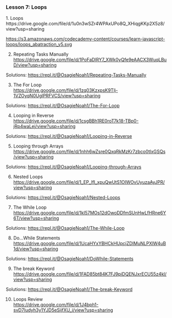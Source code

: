 <h3>Lesson 7: Loops</h3>
1. Loops<br>
https://drive.google.com/file/d/1u0n3wSZr4WPAxUPo8Q_XHiqgKKp2X5z8/view?usp=sharing<br>

https://s3.amazonaws.com/codecademy-content/courses/learn-javascript-loops/loops_abatraction_v5.svg<br>

2. Repeating Tasks Manually<br>
https://drive.google.com/file/d/1PoFaDlRY7_XWk0yQfe9eAACX3WuqLBuD/view?usp=sharing<br>

Solutions: https://repl.it/@OsagieNoah1/Repeating-Tasks-Manually<br>

3. The For Loop<br>
https://drive.google.com/file/d/1zq03KzxpsK9Tlj-1VZOyqN0UglPRFVCS/view?usp=sharing<br>

Solutions: https://repl.it/@OsagieNoah1/The-For-Loop<br>

4. Looping in Reverse<br>
https://drive.google.com/file/d/1csgBBh1RE0roT7k18-TBp0-jRp4waLej/view?usp=sharing<br>

Solutions: https://repl.it/@OsagieNoah1/Looping-in-Reverse<br>

5. Looping through Arrays<br>
https://drive.google.com/file/d/1nhh6wZsre0QxqRkMzKr7zbco0tlxGSQs/view?usp=sharing<br>

Solutions: https://repl.it/@OsagieNoah1/Looping-through-Arrays<br>

6. Nested Loops<br>
https://drive.google.com/file/d/1_EP_lfI_xpuQwUtS1OIWOvUyuzaAyJPR/view?usp=sharing<br>

Solutions: https://repl.it/@OsagieNoah1/Nested-Loops<br>


7. The While Loop<br>
https://drive.google.com/file/d/1kI57MOs12dOwoDDfmSUnHwLfHRne6Y6T/view?usp=sharing<br>

Solutions: https://repl.it/@OsagieNoah1/The-While-Loop<br>

8. Do...While Statements<br>
https://drive.google.com/file/d/1UcaHYxYBHCkHUpcjZDIMuNLPXlW4uB1d/view?usp=sharing<br>

Solutions: https://repl.it/@OsagieNoah1/DoWhile-Statements<br>

9. The break Keyword<br>
https://drive.google.com/file/d/1FAD85bt84K7FJ9piDQENJxrECU55z4kl/view?usp=sharing<br>

Solutions: https://repl.it/@OsagieNoah1/The-break-Keyword<br>

10. Loops Review <br>
https://drive.google.com/file/d/1J4bph1-svD7Iudyh3y1YJD5eSijfXU_i/view?usp=sharing<br>

